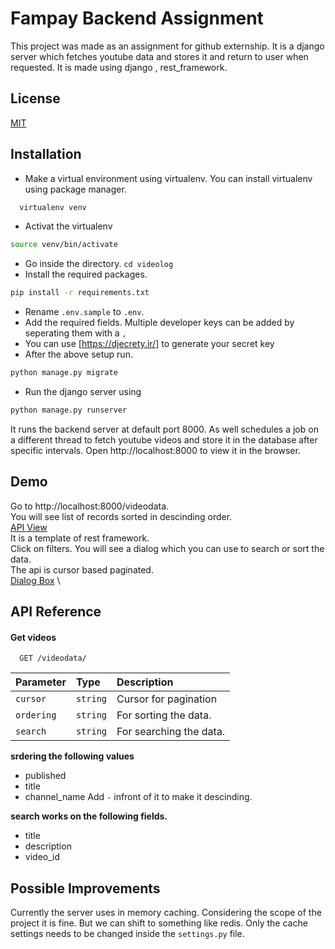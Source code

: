 # Fampay Backend Assignment

This project was made as an assignment for github externship.
It is a django server which fetches youtube data and stores it and return to user when requested.
It is made using django , rest_framework.



## License

[MIT](https://choosealicense.com/licenses/mit/)

  
## Installation

* Make a virtual environment using virtualenv. You can install virtualenv using package manager.
```bash
  virtualenv venv
```
* Activat the virtualenv 
```bash 
source venv/bin/activate 
```
* Go inside the directory. `cd videolog`
* Install the required packages.
```bash
pip install -r requirements.txt
```
* Rename `.env.sample` to `.env`.
* Add the required fields. Multiple developer keys can be added by seperating them with a `,`
* You can use [https://djecrety.ir/] to generate your secret key
* After the above setup run.
```bash
python manage.py migrate
```
* Run the django server using
```bash
python manage.py runserver
```
It runs the backend server at default port 8000. As well schedules a job on a different thread to fetch youtube videos and store it in the database after specific intervals.
Open http://localhost:8000 to view it in the browser.

## Demo

Go to http://localhost:8000/videodata. \
You will see list of records sorted in descinding order.\
[API View](API_View.png) \
It is a template of rest framework. \
Click on filters. You will see a dialog which you can use to search or sort the data. \
The api is cursor based paginated. \
[Dialog Box](Filter_Dialog.png) \


  
## API Reference

#### Get videos

```http
  GET /videodata/
```

| Parameter | Type     | Description                |
| :-------- | :------- | :------------------------- |
| `cursor` | `string` | Cursor for pagination|
| `ordering` | `string` | For sorting the data.|
| `search` | `string` | For searching the data.|

**srdering the following values**
* published
* title
* channel_name
Add `-` infront of it to make it descinding.

**search works on the following fields.**
* title
* description
* video_id


## Possible Improvements
Currently the server uses in memory caching. Considering the scope of the project it is fine. But we can shift to something like redis.
Only the cache settings needs to be changed inside the `settings.py` file.
